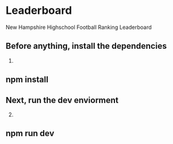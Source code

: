 # Leaderboard

New Hampshire Highschool Football Ranking Leaderboard

## Before anything, install the dependencies

1.

## npm install

## Next, run the dev enviorment

2.

## npm run dev

